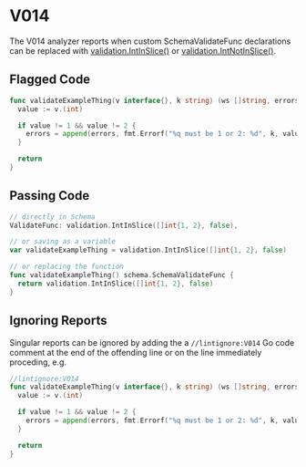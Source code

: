# V014

The V014 analyzer reports when custom SchemaValidateFunc declarations can be
replaced with [validation.IntInSlice()](https://pkg.go.dev/github.com/hashicorp/terraform-plugin-sdk/v2/helper/validation#IntInSlice) or [validation.IntNotInSlice()](https://pkg.go.dev/github.com/hashicorp/terraform-plugin-sdk/v2/helper/validation#IntNotInSlice).

## Flagged Code

```go
func validateExampleThing(v interface{}, k string) (ws []string, errors []error) {
  value := v.(int)

  if value != 1 && value != 2 {
    errors = append(errors, fmt.Errorf("%q must be 1 or 2: %d", k, value))
  }

  return
}
```

## Passing Code

```go
// directly in Schema
ValidateFunc: validation.IntInSlice([]int{1, 2}, false),

// or saving as a variable
var validateExampleThing = validation.IntInSlice([]int{1, 2}, false)

// or replacing the function
func validateExampleThing() schema.SchemaValidateFunc {
  return validation.IntInSlice([]int{1, 2}, false)
}
```

## Ignoring Reports

Singular reports can be ignored by adding the a `//lintignore:V014` Go code comment at the end of the offending line or on the line immediately proceding, e.g.

```go
//lintignore:V014
func validateExampleThing(v interface{}, k string) (ws []string, errors []error) {
  value := v.(int)

  if value != 1 && value != 2 {
    errors = append(errors, fmt.Errorf("%q must be 1 or 2: %d", k, value))
  }

  return
}
```
